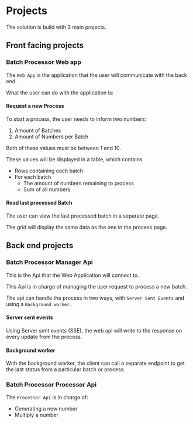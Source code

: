 # Projects

The solution is build with 3 main projects.

## Front facing projects

### Batch Processor Web app

The `Web App` is the application that the user will communicate with
the back end.

What the user can do with the application is:

#### Request a new Process

To start a process, the user needs to inform two numbers:

1. Amount of Batches
2. Amount of Numbers per Batch

Both of these values must be between 1 and 10.

These values will be displayed in a table, which contains

* Rows containing each batch
* For each batch
  * The amount of numbers remaining to process
  * Sum of all numbers

#### Read last processed Batch

The user can view the last processed batch in a separate page.

The grid will display the same data as the one in the process
page.

## Back end projects

### Batch Processor Manager Api

This is the Api that the Web Application will connect to.

This Api is in charge of managing the user request to process
a new batch.

The api can handle the process in two ways, with `Server Sent Events` and
using a `Background worker`.

#### Server sent events

Using Server sent events (SSE), the web api will write to the response
on every update from the process.

#### Background worker

With the background worker, the client can call a separate endpoint
to get the last status from a particular batch or process.

### Batch Processor Processor Api

The `Processor Api` is in charge of:

* Generating a new number
* Multiply a number
